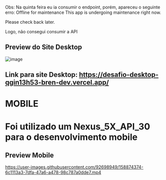 Obs: Na quinta feira eu ia consumir o endpoint, porém, apareceu o seguinte erro: Offline for maintenance
This app is undergoing maintenance right now.

Please check back later.

Logo, não consegui consumir a API 


## Preview do Site Desktop


![image](https://user-images.githubusercontent.com/92698949/158604722-345d8181-59b8-467a-b820-658963c86a5e.png)



## Link para site Desktop: https://desafio-desktop-qgin13h53-bren-dev.vercel.app/
 


<h1>MOBILE<h1/>
Foi utilizado um Nexus_5X_API_30 para o desenvolvimento mobile
  
  
## Preview Mobile

https://user-images.githubusercontent.com/92698949/158874374-6c1113a3-7dfa-47a6-a478-98c787a0dde7.mp4

